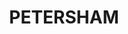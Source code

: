---
lastmod: '2025-04-06T06:05:20+00:00'
latitude: -33.897219
layout: suburb
longitude: 151.15085
postcode: '2049'
state: NSW
title: PETERSHAM
url: /nsw/petersham/
---